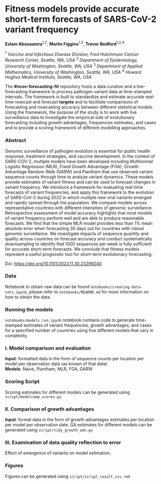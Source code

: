 # Fitness models provide accurate short-term forecasts of SARS-CoV-2 variant frequency

**Eslam Abousamra**<sup>1,2</sup>, **Marlin Figgins**<sup>1,3</sup>, **Trevor Bedford**<sup>1,2,4</sup>

<sup>1</sup> *Vaccine and Infectious Disease Division, Fred Hutchinson Cancer Research Center, Seattle, WA, USA*
<sup>2</sup> *Department of Epidemiology, University of Washington, Seattle, WA, USA*
<sup>3</sup> *Department of Applied Mathematics, University of Washington, Seattle, WA, USA*
<sup>4</sup> *Howard Hughes Medical Institute, Seattle, WA, USA*

The **#ncov-forecasting-fit** repository hosts a data curation and a live-forecasting framework to process pathogen variant data at time-stamped intervals. The framework is built to standardize and estimate accurate real-time nowcast and forecast **targets** and to facilitate comparisons of forecasting and nowcasting accuracy between different statistical models. Using the framework, the purpose of the study is to work with live surveillance data to investigate the empirical side of evolutionary forecasting including growth advantages, frequencies estimates, and cases and to provide a scoring framework of different modelling approaches.

### Abstract

Genomic surveillance of pathogen evolution is essential for public health response, treatment strategies, and vaccine development. In the context of SARS-COV-2, multiple models have been developed including Multinomial Logistic Regression (MLR), Fixed Growth Advantage (FGA), Growth Advantage Random Walk (GARW) and Piantham that use observed variant sequence counts through time to analyze variant dynamics. These models provide estimates of variant fitness and can be used to forecast changes in variant frequency. We introduce a framework for evaluating real-time forecasts of variant frequencies, and apply this framework to the evolution of SARS-CoV-2 during 2022 in which multiple new viral variants emerged and rapidly spread through the population. We compare models across representative countries with different intensities of genomic surveillance. Retrospective assessment of model accuracy highlights that most models of variant frequency perform well and are able to produce reasonable forecasts. We find that the simple MLR model provides less than 1% mean absolute error when forecasting 30 days out for countries with robust genomic surveillance. We investigate impacts of sequence quantity and quality across countries on forecast accuracy and conduct systematically downsampling to identify that 1000 sequences per week is fully sufficient for accurate short-term forecasts. We conclude that fitness models represent a useful prognostic tool for short-term evolutionary forecasting.

Doi: https://doi.org/10.1101/2023.11.30.23299240

### Data

Notebook to obtain raw data can be found `notebooks/creating-data-sets.ipynb`, please refer to `notebooks/README.md` for more information on how to obtain the data.


### Running the models

`notebooks/models_run.ipynb` notebook contains code to generate time-stamped estimates of variant frequencies, growth advantages, and cases for a specified number of countries using five different models that vary in complexity.



### I. Model comparison and evaluation

**Input**: formatted data in the form of sequence counts per location per model per observation data (as known of that date)  <br />
**Models**: Naive, Piantham, MLR, FGA, GARW

### Scoring Script

Scoring estimates for different models can be generated using `script/modelcomp_scores.py`


### II. Comparison of growth advantages
**Input**: format data in the form of growth advantages estimates per location per model per observation date.
GA estimates for different models can be generated using `script/tidy_growth_adv.py`

### III. Examination of data quality reflection to error

Effect of emergence of variants on model estimation.


### Figures

Figures can be generated using `script/script_result_vis.rmd`
